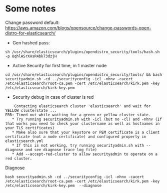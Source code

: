 # Some notes
Change password default: https://aws.amazon.com/blogs/opensource/change-passwords-open-distro-for-elasticsearch/

- Gen hashed pass: 
```
sh /usr/share/elasticsearch/plugins/opendistro_security/tools/hash.sh -p 8qhlASrXHsR4bk73dzjH
```

- Active Security for first time, in 1 master node
```
cd /usr/share/elasticsearch/plugins/opendistro_security/tools/ && bash securityadmin.sh -cd ../securityconfig -icl -nhnv -cacert /etc/elasticsearch/root-ca.pem -cert /etc/elasticsearch/kirk.pem -key /etc/elasticsearch/kirk-key.pem 
```

- Security debug in case of cluster is red 
```
	Contacting elasticsearch cluster 'elasticsearch' and wait for YELLOW clusterstate ...
ERR: Timed out while waiting for a green or yellow cluster state.
   * Try running securityadmin.sh with -icl (but no -cl) and -nhnv (If that works you need to check your clustername as well as hostnames in your TLS certificates)
   * Make also sure that your keystore or PEM certificate is a client certificate (not a node certificate) and configured properly in elasticsearch.yml
   * If this is not working, try running securityadmin.sh with --diagnose and see diagnose trace log file)
   * Add --accept-red-cluster to allow securityadmin to operate on a red cluster.
   ```
Diagnose
```
bash securityadmin.sh -cd ../securityconfig -icl -nhnv -cacert /etc/elasticsearch/root-ca.pem -cert /etc/elasticsearch/kirk.pem -key /etc/elasticsearch/kirk-key.pem  --diagnose
```
